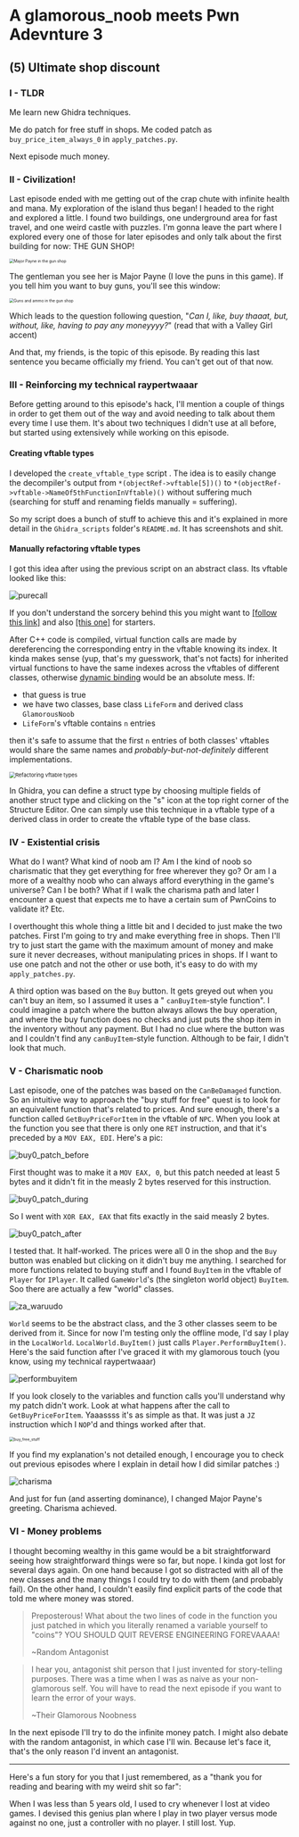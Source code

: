 # A glamorous_noob meets Pwn Adevnture 3

## (5) Ultimate shop discount

### I - TLDR

Me learn new Ghidra techniques.

Me do patch for free stuff in shops. Me coded patch as `buy_price_item_always_0` in `apply_patches.py`.

Next episode much money.

### II - Civilization!

Last episode ended with me getting out of the crap chute with infinite health and mana. My exploration of the island thus began! I headed to the right and explored a little. I found two buildings, one underground area for fast travel, and one weird castle with puzzles. I'm gonna leave the part where I explored every one of those for later episodes and only talk about the first building for now: THE GUN SHOP!

<img src="Images/Major_Payne.png" alt="Major Payne in the gun shop" style="zoom: 50%;" />

The gentleman you see her is Major Payne (I love the puns in this game). If you tell him you want to buy guns, you'll see this window:

<img src="Images/gunz_n_ammo.png" alt="Guns and ammo in the gun shop" style="zoom:50%;" />

Which leads to the question following question, "*Can I, like, buy thaaat, but, without, like, having to pay any moneyyyy?*" (read that with a Valley Girl accent)

And that, my friends, is the topic of this episode. By reading this last sentence you became officially my friend. You can't get out of that now.

### III - Reinforcing my technical raypertwaaar 

Before getting around to this episode's hack, I'll mention a couple of things in order to get them out of the way and avoid needing to talk about them every time I use them. It's about two techniques I didn't use at all before, but started using extensively while working on this episode.

#### Creating vftable types

I developed the `create_vftable_type` script . The idea is to easily change the decompiler's output from `*(objectRef->vftable[5])()` to `*(objectRef->vftable->NameOf5thFunctionInVftable)()` without suffering much (searching for stuff and renaming fields manually = suffering).

So my script does a bunch of stuff to achieve this and it's explained in more detail in the `Ghidra_scripts` folder's `README.md`. It has screenshots and shit.

#### Manually refactoring vftable types

I got this idea after using the previous script on an abstract class. Its vftable looked like this:

![purecall](Images/purecall.png)

If you don't understand the sorcery behind this you might want to [[follow this link]](https://en.cppreference.com/w/cpp/language/abstract_class) and also [[this one]](https://www.geeksforgeeks.org/pure-virtual-functions-and-abstract-classes) for starters.

After C++ code is compiled, virtual function calls are made by dereferencing the corresponding entry in the vftable knowing its index. It kinda makes sense (yup, that's my guesswork, that's not facts) for inherited virtual functions to have the same indexes across the vftables of different classes, otherwise [dynamic binding](#https://en.wikipedia.org/wiki/Late_binding) would be an absolute mess. If:

- that guess is true
- we have two classes, base class `LifeForm` and derived class `GlamorousNoob`
- `LifeForm`'s vftable contains `n` entries

then it's safe to assume that the first `n` entries of both classes' vftables would share the same names and *probably-but-not-definitely* different implementations.

<img src="Images/Refactoring_vfables.png" alt="Refactoring vftable types" style="zoom: 67%;" />

In Ghidra, you can define a struct type by choosing multiple fields of another struct type and clicking on the "s" icon at the top right corner of the Structure Editor. One can simply use this technique in a vftable type of a derived class in order to create the vftable type of the base class.

### IV - Existential crisis

What do I want? What kind of noob am I? Am I the kind of noob so charismatic that they get everything for free wherever they go? Or am I a more of a wealthy noob who can always afford everything in the game's universe? Can I be both? What if I walk the charisma path and later I encounter a quest that expects me to have a certain sum of PwnCoins to validate it? Etc.

I overthought this whole thing a little bit and I decided to just make the two patches. First I'm going to try and make everything free in shops. Then I'll try to just start the game with the maximum amount of money and make sure it never decreases, without manipulating prices in shops. If I want to use one patch and not the other or use both, it's easy to do with my `apply_patches.py`.

A third option was based on the `Buy` button. It gets greyed out when you can't buy an item, so I assumed it uses a " `canBuyItem`-style function". I could imagine a patch where the button always allows the buy operation, and where the buy function does no checks and just puts the shop item in the inventory without any payment. But I had no clue where the button was and I couldn't find any `canBuyItem`-style function. Although to be fair, I didn't look that much.

### V - Charismatic noob

Last episode, one of the patches was based on the `CanBeDamaged` function. So an intuitive way to approach the "buy stuff for free" quest is to look for an equivalent function that's related to prices. And sure enough, there's a function called `GetBuyPriceForItem` in the vftable of `NPC`. When you look at the function you see that there is only one `RET` instruction, and that it's preceded by a `MOV EAX, EDI`. Here's a pic:

![buy0_patch_before](Images/buy0_patch_before.png)

First thought was to make it a `MOV EAX, 0`, but this patch needed at least 5 bytes and it didn't fit in the measly 2 bytes reserved for this instruction.

![buy0_patch_during](Images/buy0_patch_during.png)

So I went with `XOR EAX, EAX` that fits exactly in the said measly 2 bytes.

![buy0_patch_after](Images/buy0_patch_after.png)

I tested that. It half-worked. The prices were all 0 in the shop and the `Buy` button was enabled but clicking on it didn't buy me anything. I searched for more functions related to buying stuff and I found `BuyItem` in the vftable of `Player` for `IPlayer`. It called `GameWorld`'s (the singleton world object) `BuyItem`. Soo there are actually a few "world" classes.

![za_waruudo](Images/za_waruudo.png)

`World` seems to be the abstract class, and the 3 other classes seem to be derived from it. Since for now I'm testing only the offline mode, I'd say I play in the `LocalWorld`. `LocalWorld.BuyItem()` just calls `Player.PerformBuyItem()`. Here's the said function after I've graced it with my glamorous touch (you know, using my technical raypertwaaar)

![performbuyitem](Images/performbuyitem.png)

If you look closely to the variables and function calls you'll understand why my patch didn't work. Look at what happens after the call to `GetBuyPriceForItem`. Yaaassss it's as simple as that. It was just a `JZ` instruction which I `NOP`'d and things worked after that. 

<img src="Images/buy_free_stuff.png" alt="buy_free_stuff" style="zoom: 50%;" />

If you find my explanation's not detailed enough, I encourage you to check out previous episodes where I explain in detail how I did similar patches :)

![charisma](Images/charisma.png)

And just for fun (and asserting dominance), I changed Major Payne's greeting. Charisma achieved.

### VI - Money problems

I thought becoming wealthy in this game would be a bit straightforward seeing how straightforward things were so far, but nope. I kinda got lost for several days again. On one hand because I got so distracted with all of the new classes and the many things I could try to do with them (and probably fail). On the other hand, I couldn't easily find explicit parts of the code that told me where money was stored.

> Preposterous! What about the two lines of code in the function you just patched in which you literally renamed a variable yourself to "coins"? YOU SHOULD QUIT REVERSE ENGINEERING FOREVAAAA!
>
> ~Random Antagonist

> I hear you, antagonist shit person that I just invented for story-telling purposes. There was a time when I was as naive as your non-glamorous self. You will have to read the next episode if you want to learn the error of your ways.
>
> ~Their Glamorous Noobness

In the next episode I'll try to do the infinite money patch. I might also debate with the random antagonist, in which case I'll win. Because let's face it, that's the only reason I'd invent an antagonist.

--------------

Here's a fun story for you that I just remembered,  as a "thank you for reading and bearing with my weird shit so far":

When I was less than 5 years old, I used to cry whenever I lost at video games. I devised this genius plan where I play in two player versus mode against no one, just a controller with no player. I still lost. Yup.
